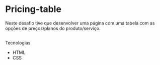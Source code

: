 # Pricing-table

Neste desafio tive que desenvolver uma página com uma tabela com as opções de preços/planos do produto/serviço.

##

Tecnologias
- HTML
- CSS
